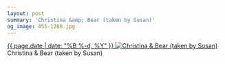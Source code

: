 ```yaml
---
layout: post
summary: 'Christina &amp; Bear (taken by Susan)'
og_image: 455-1280.jpg
---
```


<p>
 <time>
  <a href="/455">
   {{ page.date | date: "%B %-d, %Y" }}
  </a>
 </time>
 <a href="/455">
  <img alt="Christina &amp; Bear (taken by Susan)" data-taken="11/27/2015" sizes="(min-width: 700px) 50vw, calc(100vw - 2rem)" src="{{ site.assets_url }}/455-640.jpg" srcset="{{ site.assets_url }}/455-1280.jpg 1280w, {{ site.assets_url }}/455-960.jpg 960w, {{ site.assets_url }}/455-640.jpg 640w, {{ site.assets_url }}/455-320.jpg 320w"/>
 </a>
 <span>
  Christina &amp; Bear (taken by Susan)
 </span>
</p>

